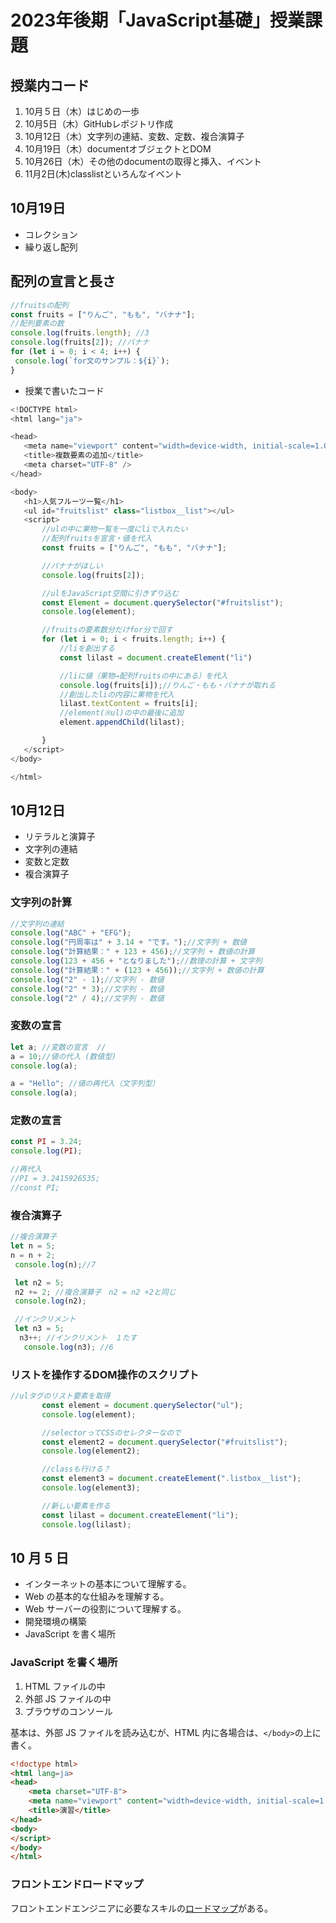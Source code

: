 # 2023年後期「JavaScript基礎」授業課題

## 授業内コード
 1. 10月５日（木）はじめの一歩
 2. 10月5日（木）GitHubレポジトリ作成
 3. 10月12日（木）文字列の連結、変数、定数、複合演算子
 4. 10月19日（木）documentオブジェクトとDOM
 5. 10月26日（木）その他のdocumentの取得と挿入、イベント
 6. 11月2日(木)classlistといろんなイベント

 ## 10月19日
 - コレクション
 - 繰り返し配列

 ## 配列の宣言と長さ

 ```js
 //fruitsの配列
const fruits = ["りんご", "もも", "バナナ"];
//配列要素の数
console.log(fruits.length); //3
console.log(fruits[2]); //バナナ
for (let i = 0; i < 4; i++) {
  console.log(`for文のサンプル：${i}`);
}
 ```
 - 授業で書いたコード
 ```js
 <!DOCTYPE html>
<html lang="ja">

<head>
    <meta name="viewport" content="width=device-width, initial-scale=1.0" />
    <title>複数要素の追加</title>
    <meta charset="UTF-8" />
</head>

<body>
    <h1>人気フルーツ一覧</h1>
    <ul id="fruitslist" class="listbox__list"></ul>
    <script>
        //ulの中に果物一覧を一度にliで入れたい
        //配列fruitsを宣言・値を代入
        const fruits = ["りんご", "もも", "バナナ"];

        //バナナがほしい
        console.log(fruits[2]);

        //ulをJavaScript空間に引きずり込む
        const Element = document.querySelector("#fruitslist");
        console.log(element);

        //fruitsの要素数分だけfor分で回す
        for (let i = 0; i < fruits.length; i++) {
            //liを創出する
            const lilast = document.createElement("li")

            //liに値（果物→配列fruitsの中にある）を代入
            console.log(fruits[i]);//りんご・もも・バナナが取れる
            //創出したliの内容に果物を代入
            lilast.textContent = fruits[i];
            //element(※ul)の中の最後に追加
            element.appendChild(lilast);

        }
    </script>
</body>

</html>
 ```


 ## 10月12日

 - リテラルと演算子
 - 文字列の連結
 - 変数と定数
 - 複合演算子

 ### 文字列の計算

 ```js
 //文字列の連結
console.log("ABC" + "EFG");
console.log("円周率は" + 3.14 + "です。");//文字列 + 数値
console.log("計算結果：" + 123 + 456);//文字列 + 数値の計算
console.log(123 + 456 + "となりました");//数理の計算 + 文字列
console.log("計算結果：" + (123 + 456));//文字列 + 数値の計算
console.log("2" - 1);//文字列 - 数値
console.log("2" * 3);//文字列 - 数値
console.log("2" / 4);//文字列 - 数値
 ```

 ### 変数の宣言

 ```js
 let a; //変数の宣言  //
 a = 10;//値の代入 (数値型)
 console.log(a);

 a = "Hello"; //値の再代入（文字列型）
 console.log(a);
 ```

 ### 定数の宣言

 ```js
 const PI = 3.24;
 console.log(PI);

 //再代入
 //PI = 3.2415926535;
 //const PI;
 ```

 ### 複合演算子

 ```js
 //複合演算子
 let n = 5;
 n = n + 2;
  console.log(n);//7

  let n2 = 5;
  n2 += 2; //複合演算子　n2 = n2 +2と同じ
  console.log(n2);

  //インクリメント
  let n3 = 5;
   n3++; //インクリメント　１たす
    console.log(n3); //6
 ```

 ### リストを操作するDOM操作のスクリプト

 ```js
 //ulタグのリスト要素を取得
        const element = document.querySelector("ul");
        console.log(element);

        //selectorってCSSのセレクターなので
        const element2 = document.querySelector("#fruitslist");
        console.log(element2);

        //classも行ける？
        const element3 = document.createElement(".listbox__list");
        console.log(element3);

        //新しい要素を作る
        const lilast = document.createElement("li");
        console.log(lilast);

 ```

 ## 10 月 5 日

- インターネットの基本について理解する。
- Web の基本的な仕組みを理解する。
- Web サーバーの役割について理解する。
- 開発環境の構築
- JavaScript を書く場所

### JavaScript を書く場所

1. HTML ファイルの中
1. 外部 JS ファイルの中
1. ブラウザのコンソール

基本は、外部 JS ファイルを読み込むが、HTML 内に各場合は、`</body>`の上に書く。

```html
<!doctype html>
<html lang=ja>
<head>
    <meta charset="UTF-8">
    <meta name="viewport" content="width=device-width, initial-scale=1.0">
    <title>演習</title>
</head>
<body>
</script>
</body>
</html>
```

### フロントエンドロードマップ

フロントエンドエンジニアに必要なスキルの[ロードマップ](https://roadmap.sh/frontend)がある。
